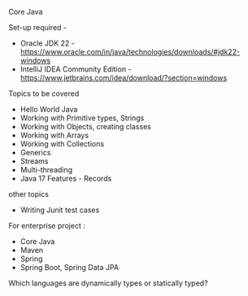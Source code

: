 
Core Java

Set-up required -
* Oracle JDK 22 - https://www.oracle.com/in/java/technologies/downloads/#jdk22-windows
* IntelliJ IDEA Community Edition - https://www.jetbrains.com/idea/download/?section=windows

Topics to be covered 
* Hello World Java
* Working with Primitive types, Strings
* Working with Objects, creating classes
* Working with Arrays 
* Working with Collections
* Generics
* Streams
* Multi-threading
* Java 17 Features - Records

other topics
* Writing Junit test cases

For enterprise project :
* Core Java
* Maven
* Spring
* Spring Boot, Spring Data JPA

Which languages are dynamically types or statically typed?